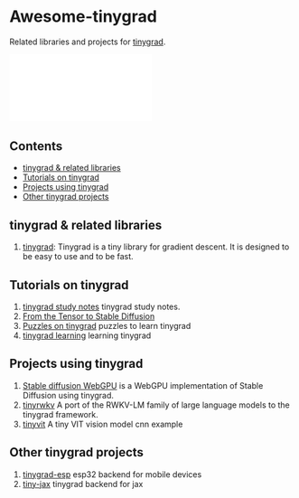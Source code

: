 # Awesome-tinygrad

Related libraries and projects for [tinygrad](https://github.com/tinygrad/tinygrad).

<picture>
  <source media="(prefers-color-scheme: light)" srcset="/docs/logo_tiny_light.svg">
  <img alt="tiny corp logo" src="/images/logo_tiny_dark.svg" width="50%" height="50%">
</picture>


## Contents

- [tinygrad & related libraries](#tinygrad--related-libraries)
- [Tutorials on tinygrad](#tutorials-on-tinygrad)
- [Projects using tinygrad](#projects-using-tinygrad)
- [Other tinygrad projects](#other-tinygrad-projects)


## tinygrad & related libraries

1. [tinygrad](http://tingrad.org): Tinygrad is a tiny library for gradient descent. It is designed to be easy to use and to be fast.


## Tutorials on tinygrad

1. [tinygrad study notes](https://github.com/mesozoic-egg/tinygrad-notes?tab=readme-ov-file) tinygrad study notes.
2. [From the Tensor to Stable Diffusion](https://github.com/jla524/fromthetensor)
3. [Puzzles on tinygrad](https://github.com/obadakhalili/tinygrad-tensor-puzzles) puzzles to learn tinygrad
4. [tinygrad learning](https://github.com/MahirAbbas/tinygrad-learning) learning tinygrad

## Projects using tinygrad

1. [Stable diffusion WebGPU](https://github.com/softwiredtech/stable-diffusion-webgpu) is a WebGPU implementation of Stable Diffusion using tinygrad.
2. [tinyrwkv](https://github.com/wozeparrot/tinyrwkv) A port of the RWKV-LM family of large language models to the tinygrad framework.
3. [tinyvit](https://github.com/EthanBnntt/tinygrad-vit) A tiny VIT vision model cnn example

## Other tinygrad projects

1. [tinygrad-esp](https://github.com/wozeparrot/tinygrad-on-esp32) esp32 backend for mobile devices
2. [tiny-jax](https://github.com/tengyifei/tinyjax) tinygrad backend for jax




